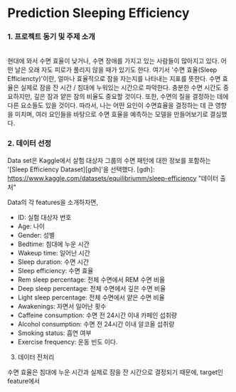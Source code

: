 # Prediction Sleeping Efficiency

### 1. 프로젝트 동기 및 주제 소개
<br/>   
현대에 와서 수면 효율이 낮거나, 수면 장애를 가지고 있는 사람들이 많아지고 있다. 어떤 날은 오래 자도 피로가 풀리지 않을 때가 있기도 한다.    
여기서 '수면 효율(Sleep Efficiencty)'이란, 얼마나 효율적으로 잠을 자는지를 나타내는 지표를 뜻한다. 
수면 효율은 실제로 잠을 잔 시간 / 침대에 누워있는 시간으로 파악한다.   
충분한 수면 시간도 중요하지만, 깊은 잠과 얕은 잠의 비율도 중요할 것이다. 또한, 수면의 질을 결정하는 데에 다른 요소들도 있을 것이다.   
따라서, 나는 어떤 요인이 수면효율을 결정하는 데 큰 영향을 미치며, 여러 요인들을 바탕으로 수면 효율을 예측하는 모델을 만들어보기로 결심했다.


### 2. 데이터 선정

Data set은 Kaggle에서 살험 대상자 그룹의 수면 패턴에 대한 정보를 포함하는 '[Sleep Efficiency Dataset][gdh]'을 선택했다.
[gdh]: https://www.kaggle.com/datasets/equilibriumm/sleep-efficiency "데이터 출처"

Data의 각 features을 소개하자면,
- ID: 실험 대상자 번호
- Age: 나이
- Gender: 성별
- Bedtime: 침대에 누운 시간
- Wakeup time: 일어난 시간 
- Sleep duration: 수면 시간
- Sleep efficiency: 수면 효율
- Rem sleep percentage: 전체 수면에서 REM 수면 비율
- Deep sleep percentage: 전체 수면에서 깊은 수면 비율
- Light sleep percentage: 전체 수면에서 얕은 수면 비율
- Awakenings: 자면서 일어난 횟수
- Caffeine consumption: 수면 전 24시간 이내 카페인 섭취량
- Alcohol consumption: 수면 전 24시간 이내 알코올 섭취량
- Smoking status: 흡연 여부
- Exercise frequency: 운동 빈도
이다.


3. 데이터 전처리

수면 효율은 침대에 누운 시간과 실제로 잠을 잔 시간으로 결정되기 때문에, target인 feature에서
